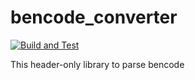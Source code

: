 # bencode_converter
[![Build and Test](https://github.com/w15eacre/bencode_converter/actions/workflows/build_and_test.yml/badge.svg)](https://github.com/w15eacre/bencode_converter/actions/workflows/build_and_test.yml)

This header-only library to parse bencode
